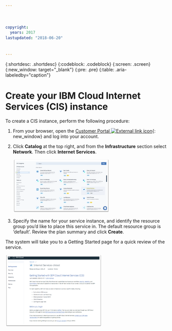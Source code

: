 ```yaml
---



copyright:
  years: 2017
lastupdated: "2018-06-20"


---
```


{:shortdesc: .shortdesc}
{:codeblock: .codeblock}
{:screen: .screen}
{:new_window: target="_blank"}
{:pre: .pre}
{:table: .aria-labeledby="caption"}

# Create your IBM Cloud Internet Services (CIS) instance
To create a CIS instance, perform the following procedure:

1. From your browser, open the [Customer Portal ![External link icon](../../icons/launch-glyph.svg "External link icon")](https://control.softlayer.com/){: new_window} and log into your account. 
2. Click **Catalog** at the top right, and from the  **Infrastructure** section select **Network**. Then click **Internet Services**.

   <img src="images/Reliability0.png" alt="drawing" style="width: 300px;"/>

3. Specify the name for your service instance, and identify the resource group you’d like to place this service in. The default resource group is ‘default’. Review the plan summary and click **Create**.
    
The system will take you to a Getting Started page for a quick review of the service.
    
<img src="images/Reliability2.png" alt="drawing" style="width: 300px;"/>